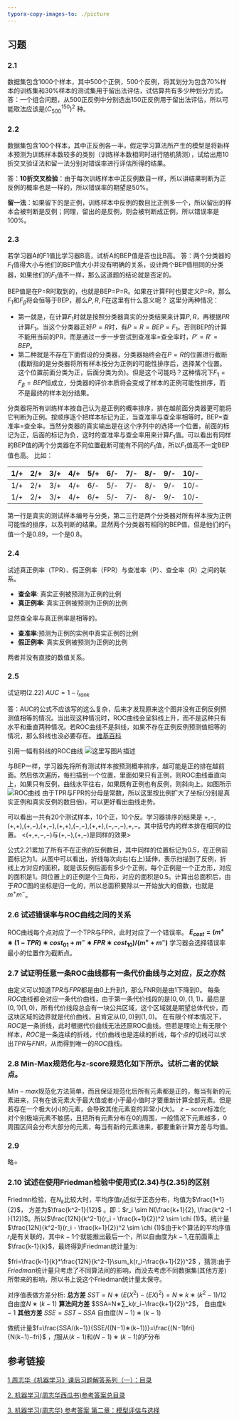 ```yaml
---
typora-copy-images-to: ./picture
---
```




## 习题

### 2.1
数据集包含1000个样本，其中500个正例，500个反例，将其划分为包含70%样本的训练集和30%样本的测试集用于留出法评估，试估算共有多少种划分方式。
答：一个组合问题，从500正反例中分别选出150正反例用于留出法评估，所以可能取法应该是$(C_{500}^{150})^2$ 种。

### 2.2

数据集包含100个样本，其中正反例各一半，假定学习算法所产生的模型是将新样本预测为训练样本数较多的类别（训练样本数相同时进行随机猜测），试给出用10折交叉验证法和留一法分别对错误率进行评估所得的结果。

答：**10折交叉检验**：由于每次训练样本中正反例数目一样，所以讲结果判断为正反例的概率也是一样的，所以错误率的期望是50%。 

**留一法**：如果留下的是正例，训练样本中反例的数目比正例多一个，所以留出的样本会被判断是反例；同理，留出的是反例，则会被判断成正例，所以错误率是100%。

### 2.3
若学习器A的F1值比学习器B高，试析A的BEP值是否也比B高。
答：两个分类器的$F_1$值得大小与他们的BEP值大小并没有明确的关系，设计两个BEP值相同的分类器，如果他们的$F_1$值不一样，那么这道题的结论就是否定的。

BEP值是在P=R时取到的，也就是BEP=P=R。如果在计算F时也要定义P=R，那么$F_1$和$F_β$将会恒等于BEP，那么$P,R,F$在这里有什么意义呢？ 这里分两种情况： 

* 第一就是，在计算$F_1$时就是按照分类器真实的分类结果来计算$P,R$，再根据$PR$计算$F_1$。当这个分类器正好$P=R$时，有$P=R=BEP=F_1$。否则BEP的计算不能用当前的PR，而是通过一步一步尝试到查准率=查全率时，$P’=R’=BEP$。 
* 第二种就是不存在下面假设的分类器，分类器始终会在$P=R$的位置进行截断(截断指的是分类器将所有样本按分为正例的可能性排序后，选择某个位置。这个位置前面分类为正，后面分类为负)。但是这个可能吗？这种情况下$F_1=F_β=BEP$恒成立，分类器的评价本质将会变成了样本的正例可能性排序，而不是最终的样本划分结果。 

分类器将所有训练样本按自己认为是正例的概率排序，排在越前面分类器更可能将它判断为正例。按顺序逐个把样本标记为正，当查准率与查全率相等时，BEP=查准率=查全率。当然分类器的真实输出是在这个序列中的选择一个位置，前面的标记为正，后面的标记为负，这时的查准率与查全率用来计算$F_1$值。可以看出有同样的BEP值的两个分类器在不同位置截断可能有不同的$F_1$值，所以$F_1$值高不一定BEP值也高。 
比如：

| 1/+  | 2/+  | 3/+  | 4/+  | 5/+  | 6/-  | 7/-  | 8/-  | 9/-  | 10/- |
| :--: | :--: | :--: | :--: | :--: | :--: | :--: | :--: | :--: | :--: |
| 1/+  | 2/+  | 3/+  | 4/+  | 6/-  | 5/-  | 7/-  | 8/-  | 9/-  | 10/- |
| 1/+  | 2/+  | 3/+  | 4/+  | 6/+  | 5/-  | 7/-  | 8/-  | 9/-  | 10/- |


第一行是真实的测试样本编号与分类，第二三行是两个分类器对所有样本按为正例可能性的排序，以及判断的结果。显然两个分类器有相同的BEP值，但是他们的$F_1$值一个是0.89，一个是0.8。
### 2.4

试述真正例率（TPR）、假正例率（FPR）与查准率（P）、查全率（R）之间的联系。

* **查全率**: 真实正例被预测为正例的比例 
* **真正例率**: 真实正例被预测为正例的比例 

显然查全率与真正例率是相等的。 

* **查准率**:预测为正例的实例中真实正例的比例 
* **假正例率**: 真实反例被预测为正例的比例 

两者并没有直接的数值关系。

### 2.5 

试证明(2.22) $AUC=1−l_{rank}$

答：AUC的公式不应该写的这么复杂，后来才发现原来这个图并没有正例反例预测值相等的情况。当出现这种情况时，ROC曲线会呈斜线上升，而不是这种只有水平和垂直两种情况。若ROC曲线不是斜线，如果不存在正例反例预测值相等的情况，那么斜线也没必要存在。 [维基百科]((https://en.wikipedia.org/wiki/Receiver_operating_characteristic)) 

引用一幅有斜线的ROC曲线 
![这里写图片描述](http://img.blog.csdn.net/20140302141748218)

与BEP一样，学习器先将所有测试样本按预测概率排序，越可能是正的排在越前面。然后依次遍历，每扫描到一个位置，里面如果只有正例，则ROC曲线垂直向上，如果只有反例，曲线水平往右，如果既有正例也有反例，则斜向上。如图所示 
![ROC曲线](http://img.blog.csdn.net/20160729181610542) 
由于TPR与FPR的分母是常数，所以这里按比例扩大了坐标(分别是真实正例和真实反例的数目倍)，可以更好看出曲线走势。

可以看出一共有20个测试样本，10个正，10个反。学习器排序的结果是 
+,−,(+,+),(+,−),(+,−),(+,+),(−,−),(+,+),(−,−,−),+,−。其中括号内的样本排在相同的位置。 
<(+,+,−,−)与(+,−),(+,−)是同样的效果>

公式2.21累加了所有不在正例的反例数目，其中同样的位置标记为0.5，在正例前面标记为1。从图中可以看出，折线每次向右(右上)延伸，表示扫描到了反例，折线上方对应的面积，就是该反例后面有多少个正例，每个正例是一个正方形，对应的面积是1。同位置上的正例是个三角形，对应的面积是0.5。计算出总面积后，由于$ROC$图的坐标是归一化的，所以总面积要除以一开始放大的倍数，也就是$m^+m^−$。

### 2.6 试述错误率与ROC曲线之间的关系

ROC曲线每个点对应了一个TPR与FPR，此时对应了一个错误率。 **$E_{cost}=(m^+∗(1−TPR)∗cost_{01}+m^−∗FPR∗cost_{10})/(m^++m^−)$** 
学习器会选择错误率最小的位置作为截断点。

### 2.7 试证明任意一条ROC曲线都有一条代价曲线与之对应，反之亦然

由定义可以知道$TPR$与$FPR$都是由0上升到1，那么FNR则是由1下降到0。 每条$ROC$曲线都会对应一条代价曲线，由于第一条代价线段的是$(0,0),(1,1)$，最后是$(0,1)(1,0)$，所有代价线段总会有一块公共区域，这个区域就是期望总体代价，而这块区域的边界就是代价曲线，且肯定从$(0,0)$到$(1,0)$。 在有限个样本情况下，$ROC$是一条折线，此时根据代价曲线无法还原ROC曲线。但若是理论上有无限个样本，$ROC$是一条连续的折线，代价曲线也是连续的折线，每个点的切线可以求出$TPR$与$FNR$，从而得到唯一的$ROC$曲线。

### 2.8 Min-Max规范化与z-score规范化如下所示。试析二者的优缺点。

$Min−max$规范化方法简单，而且保证规范化后所有元素都是正的，每当有新的元素进来，只有在该元素大于最大值或者小于最小值时才要重新计算全部元素。但是若存在一个极大(小)的元素，会导致其他元素变的非常小(大)。 $z−score$标准化对个别极端元素不敏感，且把所有元素分布在0的周围，一般情况下元素越多，0周围区间会分布大部分的元素，每当有新的元素进来，都要重新计算方差与均值。

### 2.9

略÷

### 2.10 试述在使用Friedman检验中使用式(2.34)与(2.35)的区别

Friedmn检验，在$N_k$比较大时，平均序值$r_i$近似于正态分布，均值为$\frac{1+1}{2}$， 方差为$\frac{k^2-1}{12}$ 。即：$r_i \sim N(\frac{k+1}{2}, \frac{k^2 -1 }{12})$。所以$\frac{12N}{k^2-1}(r_i - \frac{k+1}{2})^2 \sim \chi (1)$。统计量$\frac{12N}{k^2-1}(r_i - \frac{k+1}{2})^2 \sim \chi (1)$由于k个算法的平均序值$r_i$是有关联的，其中$k−1$个就能推出最后一个，所以自由度为$k−1$,在前面乘上$\frac{k-1}{k}$，最终得到Friedman统计量为:

$fri=\frac{k-1}{k}*\frac{12N}{k^2-1}\sum_k(r_i-\frac{k+1}{2})^2$ ，猜测:由于$Friedman$统计量只考虑了不同算法间的影响，而没去考虑不同数据集(其他方差)所带来的影响，所以书上说这个Friedman统计量太保守。 

对序值表做方差分析: 
**总方差** $SST=N∗(E(X^2)−(EX)^2)=N∗k∗(k^2−1)/12$自由度$N∗(k−1)$ 
**算法间方差** $SSA=N∗∑_k(r_i−\frac{k+1}{2})^2$，  自由度$k−1$ 
**其他方差** $SSE=SST−SSA$ 自由度$(N−1)∗(k−1)$ 

做统计量$f=\frac{SSA/(k−1)}{SSE/((N−1)∗(k−1))}=\frac{(N−1)fri}{N(k−1)−fri}$ ，$f$服从$(k−1)$和$(N−1)∗(k−1)$的$F$分布



## 参考链接

[1.周志华《机器学习》课后习题解答系列（一）：目录](http://blog.csdn.net/snoopy_yuan/article/details/62045353)

[2. 机器学习(周志华西瓜书)参考答案总目录](http://blog.csdn.net/icefire_tyh/article/details/52064910)

[3. 机器学习(周志华) 参考答案 第二章：模型评估与选择](http://blog.csdn.net/icefire_tyh/article/details/52065867)

